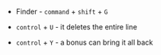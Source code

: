 - Finder - `command` + `shift` + `G`

- `control` + `U` - it deletes the entire line
- `control` + `Y` - a bonus can bring it all back
